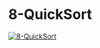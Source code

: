 # 8-QuickSort

[![8-QuickSort](https://img.youtube.com/vi/Bczjbk6IRdc/0.jpg)](https://www.youtube.com/watch?v=Bczjbk6IRdc)
